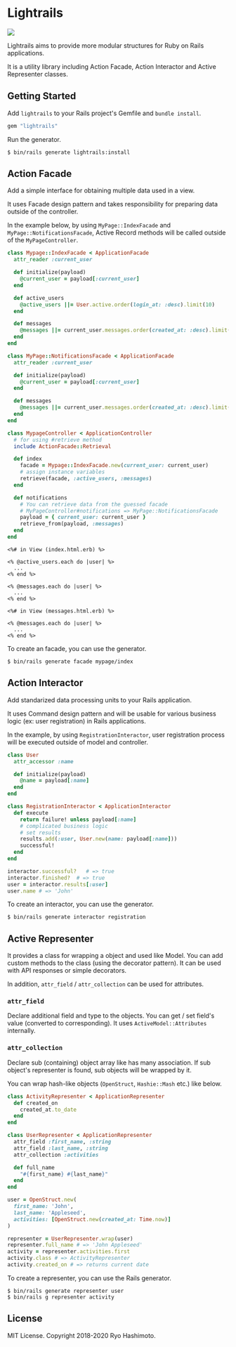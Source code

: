 # Lightrails

![](https://github.com/ryohashimoto/lightrails/workflows/Ruby/badge.svg)

Lightrails aims to provide more modular structures for Ruby on Rails applications.

It is a utility library including Action Facade, Action Interactor and Active Representer classes.

## Getting Started

Add `lightrails` to your Rails project's Gemfile and `bundle install`.

```ruby
gem "lightrails"
```

Run the generator.

```
$ bin/rails generate lightrails:install
```

## Action Facade

Add a simple interface for obtaining multiple data used in a view.

It uses Facade design pattern and takes responsibility for preparing data outside of the controller.

In the example below, by using `MyPage::IndexFacade` and `MyPage::NotificationsFacade`, Active Record methods will be called outside of the `MyPageController`.

```ruby
class Mypage::IndexFacade < ApplicationFacade
  attr_reader :current_user

  def initialize(payload)
    @current_user = payload[:current_user]
  end

  def active_users
    @active_users ||= User.active.order(login_at: :desc).limit(10)
  end

  def messages
    @messages ||= current_user.messages.order(created_at: :desc).limit(10)
  end
end

class MyPage::NotificationsFacade < ApplicationFacade
  attr_reader :current_user

  def initialize(payload)
    @current_user = payload[:current_user]
  end

  def messages
    @messages ||= current_user.messages.order(created_at: :desc).limit(10)
  end
end

class MypageController < ApplicationController
  # for using #retrieve method
  include ActionFacade::Retrieval

  def index
    facade = Mypage::IndexFacade.new(current_user: current_user)
    # assign instance variables
    retrieve(facade, :active_users, :messages)
  end

  def notifications
    # You can retrieve data from the guessed facade
    # MyPageController#notifications => MyPage::NotificationsFacade
    payload = { current_user: current_user }
    retrieve_from(payload, :messages)
  end
end
```

```erb
<%# in View (index.html.erb) %>

<% @active_users.each do |user| %>
  ...
<% end %>

<% @messages.each do |user| %>
  ...
<% end %>

<%# in View (messages.html.erb) %>

<% @messages.each do |user| %>
  ...
<% end %>
```

To create an facade, you can use the generator.

```
$ bin/rails generate facade mypage/index
```

## Action Interactor

Add standarized data processing units to your Rails application.

It uses Command design pattern and will be usable for various business logic (ex: user registration) in Rails applications.

In the example, by using `RegistrationInteractor`, user registration process will be executed outside of model and controller.

```ruby
class User
  attr_accessor :name

  def initialize(payload)
    @name = payload[:name]
  end
end

class RegistrationInteractor < ApplicationInteractor
  def execute
    return failure! unless payload[:name]
    # complicated business logic
    # set results
    results.add(:user, User.new(name: payload[:name]))
    successful!
  end
end

interactor.successful?   # => true
interactor.finished?  # => true
user = interactor.results[:user]
user.name # => 'John'
```

To create an interactor, you can use the generator.

```
$ bin/rails generate interactor registration
```

## Active Representer

It provides a class for wrapping a object and used like Model.
You can add custom methods to the class (using the decorator pattern).
It can be used with API responses or simple decorators.

In addition, `attr_field` / `attr_collection` can be used for attributes.

### `attr_field`

Declare additional field and type to the objects.
You can get / set field's value (converted to corresponding).
It uses `ActiveModel::Attributes` internally.

### `attr_collection`

Declare sub (containing) object array like has many association.
If sub object's representer is found, sub objects will be wrapped by it.

You can wrap hash-like objects (`OpenStruct`, `Hashie::Mash` etc.) like below.

```ruby
class ActivityRepresenter < ApplicationRepresenter
  def created_on
    created_at.to_date
  end
end

class UserRepresenter < ApplicationRepresenter
  attr_field :first_name, :string
  attr_field :last_name, :string
  attr_collection :activities

  def full_name
    "#{first_name} #{last_name}"
  end
end

user = OpenStruct.new(
  first_name: 'John',
  last_name: 'Appleseed',
  activities: [OpenStruct.new(created_at: Time.now)]
)

representer = UserRepresenter.wrap(user)
representer.full_name # => 'John Appleseed'
activity = representer.activities.first
activity.class # => ActivityRepresenter
activity.created_on # => returns current date
```

To create a representer, you can use the Rails generator.

```
$ bin/rails generate representer user
$ bin/rails g representer activity
```

## License

MIT License. Copyright 2018-2020 Ryo Hashimoto.
